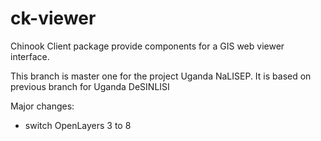 # ck-viewer
Chinook Client package provide components for a GIS web viewer interface.

This branch is master one for the project Uganda NaLISEP.
It is based on previous branch for Uganda DeSINLISI

Major changes:
- switch OpenLayers 3 to 8
